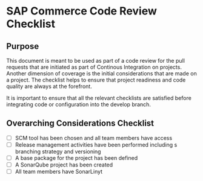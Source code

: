 # SAP Commerce Code Review Checklist

## Purpose
This document is meant to be used as part of a code review for the pull requests that are initiated as part of Continous Integration on projects. Another dimension of coverage is the initial considerations that are made on a project. The checklist helps to ensure that project readiness and code quality are always at the forefront.

It is important to ensure that all the relevant checklists are satisfied before integrating code or configuration into the develop branch. 

## Overarching Considerations Checklist
- [ ] SCM tool has been chosen and all team members have access
- [ ] Release management activities have been performed including s branching strategy and versioning
- [ ] A base package for the project has been defined
- [ ] A SonarQube project has been created 
- [ ] All team members have SonarLinyt
<!--stackedit_data:
eyJoaXN0b3J5IjpbMTc0ODE5NTQzOF19
-->